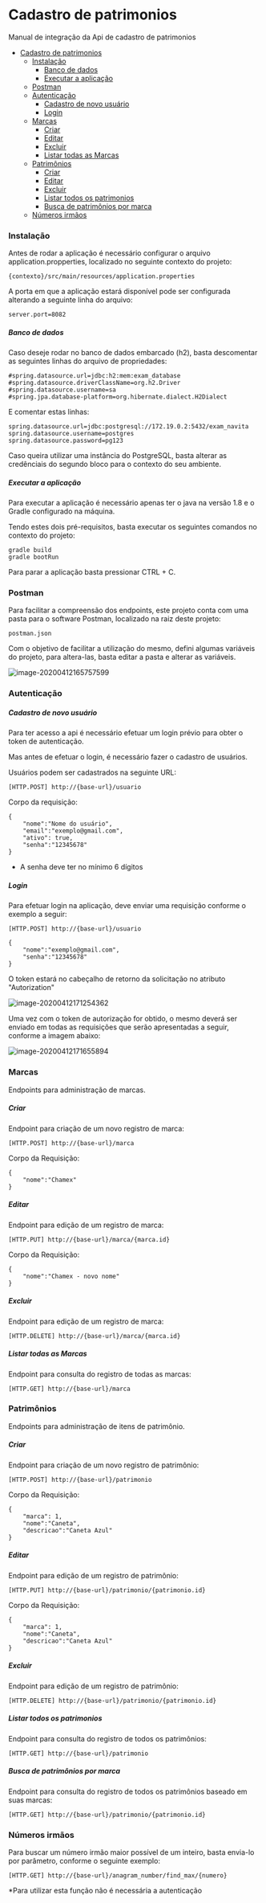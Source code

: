 

# Cadastro de patrimonios

Manual de integração da Api de cadastro de patrimonios

- [Cadastro de patrimonios](#cadastro-de-patrimonios)
    + [Instalação](#instala--o)
        * [Banco de dados](#banco-de-dados)
        * [Executar a aplicação](#executar-a-aplica--o)
    + [Postman](#postman)
    + [Autenticação](#autentica--o)
        * [Cadastro de novo usuário](#cadastro-de-novo-usu-rio)
        * [Login](#login)
    + [Marcas](#marcas)
        * [Criar](#criar)
        * [Editar](#editar)
        * [Excluir](#excluir)
        * [Listar todas as Marcas](#listar-todas-as-marcas)
    + [Patrimônios](#patrim-nios)
        * [Criar](#criar-1)
        * [Editar](#editar-1)
        * [Excluir](#excluir-1)
        * [Listar todos os patrimonios](#listar-todos-os-patrimonios)
        * [Busca de patrimônios por marca](#busca-de-patrim-nios-por-marca)
    + [Números irmãos](#n-meros-irm-os)


### Instalação

Antes de rodar a aplicação é necessário configurar o arquivo application.propperties, localizado no seguinte contexto do projeto:

```
{contexto}/src/main/resources/application.properties
```



A porta em que a aplicação estará disponível pode ser configurada alterando a seguinte linha do arquivo:

```
server.port=8082
```

##### Banco de dados

Caso deseje rodar no banco de dados embarcado (h2), basta descomentar as seguintes linhas do arquivo de propriedades:

```
#spring.datasource.url=jdbc:h2:mem:exam_database
#spring.datasource.driverClassName=org.h2.Driver
#spring.datasource.username=sa
#spring.jpa.database-platform=org.hibernate.dialect.H2Dialect
```

 E comentar estas linhas:

```
spring.datasource.url=jdbc:postgresql://172.19.0.2:5432/exam_navita
spring.datasource.username=postgres
spring.datasource.password=pg123
```

Caso queira utilizar uma instância do PostgreSQL, basta alterar as credênciais do segundo bloco para o contexto do seu ambiente.

##### Executar a aplicação

Para executar a aplicação é necessário apenas ter o java na versão 1.8 e o Gradle configurado na máquina.

Tendo estes dois pré-requisitos, basta executar os seguintes comandos no contexto do projeto:

```
gradle build
gradle bootRun
```

Para parar a aplicação basta pressionar CTRL + C.



### Postman

Para facilitar a compreensão dos endpoints, este projeto conta com uma pasta para o software Postman, localizado na raiz deste projeto:

```
postman.json
```



Com o objetivo de facilitar a utilização do mesmo, defini algumas variáveis do projeto, para altera-las, basta editar a pasta e alterar as variáveis.



![image-20200412165757599](media/image-20200412165757599.png)



### Autenticação

##### Cadastro de novo usuário

Para ter acesso a api é necessário efetuar um login prévio para obter o token de autenticação.

Mas antes de efetuar o login, é necessário fazer o cadastro de usuários.

Usuários podem ser cadastrados na seguinte URL:

```
[HTTP.POST] http://{base-url}/usuario
```

Corpo da requisição:

```
{
	"nome":"Nome do usuário",
	"email":"exemplo@gmail.com",
	"ativo": true,
	"senha":"12345678"
}
```



* A senha deve ter no mínimo 6 dígitos

  

##### Login

Para efetuar login na aplicação, deve enviar uma requisição conforme o exemplo a seguir:

```
[HTTP.POST] http://{base-url}/usuario
```

```
{
	"nome":"exemplo@gmail.com",
	"senha":"12345678"
}
```

O token estará no cabeçalho de retorno da solicitação no atributo "Autorization"

![image-20200412171254362](media/image-20200412171254362.png)

Uma vez com o token de autorização for obtido, o mesmo deverá ser enviado em todas as requisições que serão apresentadas a seguir, conforme a imagem abaixo:

![image-20200412171655894](media/image-20200412171655894.png)

### Marcas

Endpoints para administração de marcas.

##### Criar

Endpoint para criação de um novo registro de marca:

```
[HTTP.POST] http://{base-url}/marca
```

Corpo da Requisição:

```
{
	"nome":"Chamex"
}
```

##### Editar

Endpoint para edição de um registro de marca:

```
[HTTP.PUT] http://{base-url}/marca/{marca.id}
```

Corpo da Requisição:

```
{
	"nome":"Chamex - novo nome"
}
```

##### Excluir

Endpoint para edição de um registro de marca:

```
[HTTP.DELETE] http://{base-url}/marca/{marca.id}
```

##### Listar todas as Marcas

Endpoint para consulta do registro de todas as marcas:

```
[HTTP.GET] http://{base-url}/marca
```



### Patrimônios

Endpoints para administração de itens de patrimônio.

##### Criar

Endpoint para criação de um novo registro de patrimônio:

```
[HTTP.POST] http://{base-url}/patrimonio
```

Corpo da Requisição:

```
{
	"marca": 1,
	"nome":"Caneta",
	"descricao":"Caneta Azul"
}
```

##### Editar

Endpoint para edição de um registro de patrimônio:

```
[HTTP.PUT] http://{base-url}/patrimonio/{patrimonio.id}
```

Corpo da Requisição:

```
{
	"marca": 1,
	"nome":"Caneta",
	"descricao":"Caneta Azul"
}
```

##### Excluir

Endpoint para edição de um registro de patrimônio:

```
[HTTP.DELETE] http://{base-url}/patrimonio/{patrimonio.id}
```

##### Listar todos os patrimonios

Endpoint para consulta do registro de todos os patrimônios:

```
[HTTP.GET] http://{base-url}/patrimonio
```

##### Busca de patrimônios por marca

Endpoint para consulta do registro de todos os patrimônios baseado em suas marcas:

```
[HTTP.GET] http://{base-url}/patrimonio/{patrimonio.id}
```

### Números irmãos

Para buscar um número irmão maior possível de um inteiro, basta envia-lo por parâmetro, conforme o seguinte exemplo:

```
[HTTP.GET] http://{base-url}/anagram_number/find_max/{numero}
```

*Para utilizar esta função não é necessária a autenticação
